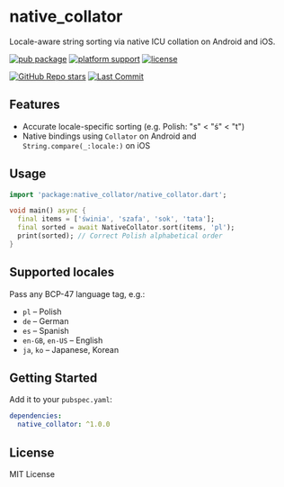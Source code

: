 # native_collator

Locale-aware string sorting via native ICU collation on Android and iOS.

[![pub package](https://img.shields.io/pub/v/native_collator.svg)](https://pub.dev/packages/native_collator)
[![platform support](https://img.shields.io/badge/platforms-android%20%7C%20ios-blue)](#)
[![license](https://img.shields.io/badge/license-MIT-blue.svg)](LICENSE)

[![GitHub Repo stars](https://img.shields.io/github/stars/yourusername/native_collator?style=social)](https://github.com/yourusername/native_collator)
[![Last Commit](https://img.shields.io/github/last-commit/yourusername/native_collator)](https://github.com/yourusername/native_collator/commits/main)

## Features
- Accurate locale-specific sorting (e.g. Polish: "s" < "ś" < "t")
- Native bindings using `Collator` on Android and `String.compare(_:locale:)` on iOS

## Usage
```dart
import 'package:native_collator/native_collator.dart';

void main() async {
  final items = ['świnia', 'szafa', 'sok', 'tata'];
  final sorted = await NativeCollator.sort(items, 'pl');
  print(sorted); // Correct Polish alphabetical order
}
```

## Supported locales
Pass any BCP-47 language tag, e.g.:
- `pl` – Polish
- `de` – German
- `es` – Spanish
- `en-GB`, `en-US` – English
- `ja`, `ko` – Japanese, Korean

## Getting Started
Add it to your `pubspec.yaml`:
```yaml
dependencies:
  native_collator: ^1.0.0
```

## License
MIT License

